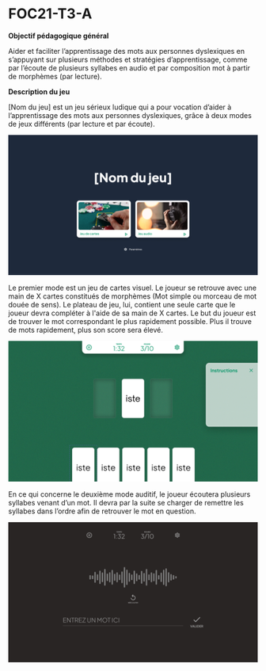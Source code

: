 # FOC21-T3-A

**Objectif pédagogique général**

Aider et faciliter l’apprentissage des mots aux personnes dyslexiques en s’appuyant sur plusieurs méthodes et stratégies d’apprentissage, comme par l’écoute de plusieurs syllabes en audio et par composition mot à partir de morphèmes (par lecture).

**Description du jeu**

[Nom du jeu] est un jeu sérieux ludique qui a pour vocation d’aider à l’apprentissage des mots aux personnes dyslexiques, grâce à deux modes de jeux différents (par lecture et par écoute).

![Menu principal](./prototypes/Menu_principal.png)

Le premier mode est un jeu de cartes visuel. Le joueur se retrouve avec une main de X cartes constitués de morphèmes (Mot simple ou morceau de mot douée de sens). Le plateau de jeu, lui, contient une seule carte que le joueur devra compléter à l'aide de sa main de X cartes.
Le but du joueur est de trouver le mot correspondant le plus rapidement possible.
Plus il trouve de mots rapidement, plus son score sera élevé.

![Mode 1](./prototypes/Mode_1.png)

En ce qui concerne le deuxième mode auditif, le joueur écoutera plusieurs syllabes venant d’un mot. Il devra par la suite se charger de remettre les syllabes dans l’ordre afin de retrouver le mot en question.

![Mode 2](./prototypes/Mode_2.png)